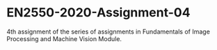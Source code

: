 # EN2550-2020-Assignment-04
4th assignment of the series of assignments in Fundamentals of Image Processing and Machine Vision Module.
